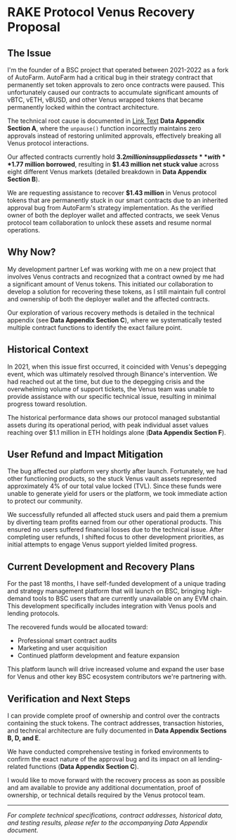 # RAKE Protocol Venus Recovery Proposal


## The Issue

I'm the founder of a BSC project that operated between 2021-2022 as a fork of AutoFarm. AutoFarm had a critical bug in their strategy contract that permanently set token approvals to zero once contracts were paused. This unfortunately caused our contracts to accumulate significant amounts of vBTC, vETH, vBUSD, and other Venus wrapped tokens that became permanently locked within the contract architecture.

The technical root cause is documented in [Link Text](./data_appendix.md#a-technical-root-cause) **Data Appendix Section A**, where the `unpause()` function incorrectly maintains zero approvals instead of restoring unlimited approvals, effectively breaking all Venus protocol interactions.

Our affected contracts currently hold **$3.2 million in supplied assets** with **$1.77 million borrowed**, resulting in **$1.43 million net stuck value** across eight different Venus markets (detailed breakdown in **Data Appendix Section B**).

We are requesting assistance to recover **$1.43 million** in Venus protocol tokens that are permanently stuck in our smart contracts due to an inherited approval bug from AutoFarm's strategy implementation. As the verified owner of both the deployer wallet and affected contracts, we seek Venus protocol team collaboration to unlock these assets and resume normal operations.

## Why Now?

My development partner Lef was working with me on a new project that involves Venus contracts and recognized that a contract owned by me had a significant amount of Venus tokens. This initiated our collaboration to develop a solution for recovering these tokens, as I still maintain full control and ownership of both the deployer wallet and the affected contracts.

Our exploration of various recovery methods is detailed in the technical appendix (see **Data Appendix Section C**), where we systematically tested multiple contract functions to identify the exact failure point.


## Historical Context

In 2021, when this issue first occurred, it coincided with Venus's depegging event, which was ultimately resolved through Binance's intervention. We had reached out at the time, but due to the depegging crisis and the overwhelming volume of support tickets, the Venus team was unable to provide assistance with our specific technical issue, resulting in minimal progress toward resolution.

The historical performance data shows our protocol managed substantial assets during its operational period, with peak individual asset values reaching over $1.1 million in ETH holdings alone (**Data Appendix Section F**).

## User Refund and Impact Mitigation

The bug affected our platform very shortly after launch. Fortunately, we had other functioning products, so the stuck Venus vault assets represented approximately 4% of our total value locked (TVL). Since these funds were unable to generate yield for users or the platform, we took immediate action to protect our community.

We successfully refunded all affected stuck users and paid them a premium by diverting team profits earned from our other operational products. This ensured no users suffered financial losses due to the technical issue. After completing user refunds, I shifted focus to other development priorities, as initial attempts to engage Venus support yielded limited progress.

## Current Development and Recovery Plans

For the past 18 months, I have self-funded development of a unique trading and strategy management platform that will launch on BSC, bringing high-demand tools to BSC users that are currently unavailable on any EVM chain. This development specifically includes integration with Venus pools and lending protocols.

The recovered funds would be allocated toward:

- Professional smart contract audits
- Marketing and user acquisition
- Continued platform development and feature expansion

This platform launch will drive increased volume and expand the user base for Venus and other key BSC ecosystem contributors we're partnering with.

## Verification and Next Steps

I can provide complete proof of ownership and control over the contracts containing the stuck tokens. The contract addresses, transaction histories, and technical architecture are fully documented in **Data Appendix Sections B, D, and E**.

We have conducted comprehensive testing in forked environments to confirm the exact nature of the approval bug and its impact on all lending-related functions (**Data Appendix Section C**).

I would like to move forward with the recovery process as soon as possible and am available to provide any additional documentation, proof of ownership, or technical details required by the Venus protocol team.

---

_For complete technical specifications, contract addresses, historical data, and testing results, please refer to the accompanying Data Appendix document._
